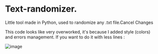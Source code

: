 # Text-randomizer.
Little tool made in Python, used to randomize any .txt file.Cancel Changes

This code looks like very overworked, it's because I added style (colors) and errors management.
If you want to do it with less lines : 

![image](https://user-images.githubusercontent.com/49789253/112728082-c238db00-8f25-11eb-8026-6a23abc1220f.png)


